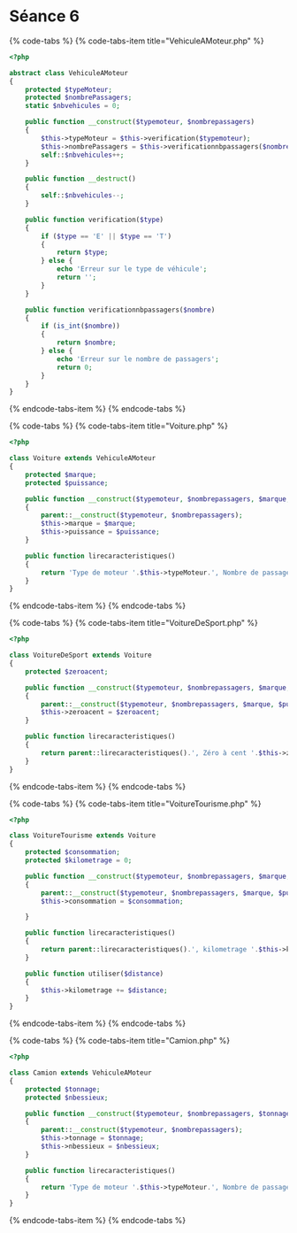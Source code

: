 # Séance 6

{% code-tabs %}
{% code-tabs-item title="VehiculeAMoteur.php" %}
```php
<?php

abstract class VehiculeAMoteur
{
    protected $typeMoteur;
    protected $nombrePassagers;
    static $nbvehicules = 0;

    public function __construct($typemoteur, $nombrepassagers)
    {
        $this->typeMoteur = $this->verification($typemoteur);
        $this->nombrePassagers = $this->verificationnbpassagers($nombrepassagers);
        self::$nbvehicules++;
    }

    public function __destruct()
    {
        self::$nbvehicules--;
    }

    public function verification($type)
    {
        if ($type == 'E' || $type == 'T')
        {
            return $type;
        } else {
            echo 'Erreur sur le type de véhicule';
            return '';
        }
    }

    public function verificationnbpassagers($nombre)
    {
        if (is_int($nombre))
        {
            return $nombre;
        } else {
            echo 'Erreur sur le nombre de passagers';
            return 0;
        }
    }
}
```
{% endcode-tabs-item %}
{% endcode-tabs %}

{% code-tabs %}
{% code-tabs-item title="Voiture.php" %}
```php
<?php

class Voiture extends VehiculeAMoteur
{
    protected $marque;
    protected $puissance;

    public function __construct($typemoteur, $nombrepassagers, $marque, $puissance)
    {
        parent::__construct($typemoteur, $nombrepassagers);
        $this->marque = $marque;
        $this->puissance = $puissance;
    }

    public function lirecaracteristiques()
    {
        return 'Type de moteur '.$this->typeMoteur.', Nombre de passagers '.$this->nombrePassagers.', marque '.$this->marque.', puissance '.$this->puissance;
    }
}
```
{% endcode-tabs-item %}
{% endcode-tabs %}

{% code-tabs %}
{% code-tabs-item title="VoitureDeSport.php" %}
```php
<?php

class VoitureDeSport extends Voiture
{
    protected $zeroacent;

    public function __construct($typemoteur, $nombrepassagers, $marque, $puissance, $zeroacent)
    {
        parent::__construct($typemoteur, $nombrepassagers, $marque, $puissance);
        $this->zeroacent = $zeroacent;
    }

    public function lirecaracteristiques()
    {
        return parent::lirecaracteristiques().', Zéro à cent '.$this->zeroacent;
    }
}
```
{% endcode-tabs-item %}
{% endcode-tabs %}

{% code-tabs %}
{% code-tabs-item title="VoitureTourisme.php" %}
```php
<?php

class VoitureTourisme extends Voiture
{
    protected $consommation;
    protected $kilometrage = 0;

    public function __construct($typemoteur, $nombrepassagers, $marque, $puissance, $consommation)
    {
        parent::__construct($typemoteur, $nombrepassagers, $marque, $puissance);
        $this->consommation = $consommation;

    }

    public function lirecaracteristiques()
    {
        return parent::lirecaracteristiques().', kilometrage '.$this->kilometrage.', Consommation '. $this->consommation;
    }

    public function utiliser($distance)
    {
        $this->kilometrage += $distance;
    }
}
```
{% endcode-tabs-item %}
{% endcode-tabs %}

{% code-tabs %}
{% code-tabs-item title="Camion.php" %}
```php
<?php

class Camion extends VehiculeAMoteur
{
    protected $tonnage;
    protected $nbessieux;

    public function __construct($typemoteur, $nombrepassagers, $tonnage, $nbessieux)
    {
        parent::__construct($typemoteur, $nombrepassagers);
        $this->tonnage = $tonnage;
        $this->nbessieux = $nbessieux;
    }

    public function lirecaracteristiques()
    {
        return 'Type de moteur '.$this->typeMoteur.', Nombre de passagers '.$this->nombrePassagers.', tonnage '.$this->tonnage.', nbessieux '.$this->nbessieux;
    }
}
```
{% endcode-tabs-item %}
{% endcode-tabs %}

